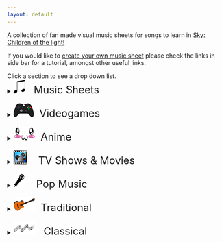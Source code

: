 ```yaml
---
layout: default
---
```


<p>A collection of fan made visual music sheets for songs to learn in <a href="https://thatskygame.com/">Sky: Children of the light!</a></p>
<p>If you would like to <a href="https://sky-pod.github.io/make-your-own-sheet.html">create your own music sheet</a> please check the links in side bar for a tutorial, amongst other useful links.</p>
Click a section to see a drop down list.

<details>
 <summary><font size="5"><img src="./assets/images/MusicSheets.png">&nbsp;&nbsp;&nbsp;Music Sheets</font></summary>

<ul>  
<li><a href="./songs/Cant-Help-Falling-in-Love-Intro.html"> Can't Help Falling in Love (Intro) </a></li>
<li><a href="./songs/graduation_photo.html"> Graduation Photo</a></li>
<li><a href="./songs/Hallelujah.html"> Hallelujah</a></li>
<li><a href="./songs/illusionary_daytime_flute.html"> Illusionary Daytime Flute</a></li>
<li><a href="./songs/Kiss-the-Rain.html"> Kiss the Rain</a></li>
<li><a href="./songs/Love_Like_You.html"> Love Like You</a></li>
<li><a href="./songs/Superstition.html"> Superstition</a></li>
<li><a href="./songs/You-are-my-Sunshine.html"> You are my Sunshine</a></li>
</ul>
</details>
<br>
<details>
 <summary><font size="5"><img src="./assets/images/VideoGames.png">&nbsp;&nbsp;Videogames</font></summary>

<ul>   
<li><a href="./songs/Dearly Beloved.html"> Dearly Beloved - Kingdom Hearts</a></li>
<li><a href="./songs/Pokemon-Center-Theme.html"> Pokemon Center Theme</a></li>
<li><a href="./songs/Song_Of_Storms.html"> Song of Storms - Legend of Zelda</a></li>
<li><a href="./songs/Super Mario (simple version).html"> Super Mario NES Theme (simple version)</a></li>
<li><a href="./songs/Super Mario.html"> Super Mario NES Theme (with chords)</a></li>
<li><a href="./songs/c418_sweden.html"> Sweden - Minecraft</a></li>
<li><a href="./songs/Threshold.html"> Threshold - Journey</a></li>
<li><a href="./songs/Zelda Lullaby.html"> Zelda's Lullaby - Ocarina of Time</a></li> 
</ul> 
</details>
<br>
<details>
 <summary><font size="5"><img src="./assets/images/Anime.png">&nbsp;&nbsp;Anime</font></summary>
  
<ul> 
<li><a href="./songs/Always_with_Me_-_Spirited_Away_-_Ghibli.html"> Always With Me - Spirited Away</a></li>
<li><a href="./songs/Dango_daikazoku.html"> Dango Daikazoku - Kyoto Animation</a></li>
<li><a href="./songs/Fly-Me-to-the-Moon.html"> Fly Me to the Moon - Neon Genesis Evangelion</a></li>
<li><a href="./songs/Hokage-Funeral.html"> Hokage Funeral - Naruto</a></li>
<li><a href="./songs/Mitsuhas_Theme_Kimi_No_Na_wa.html"> Mitsuha's Theme - Kimi No Na wa - Your Name</a></li>
<li><a href="./songs/sky光遇——穿越时空的思念.html"> 穿越时空的思念</a></li>
</ul> 
</details>
<br>
<details>
  <summary><font size="5"><img src="./assets/images/Movie.png">&nbsp;&nbsp;&nbsp;&nbsp;TV Shows & Movies</font></summary>

<ul> 
<li><a href="./songs/Binary_Sunset_-_Star_Wars.html"> Binary Sunset - Star Wars</a></li>
<li><a href="./songs/Davy_Jones_Theme.html"> Davy Jones Theme - Pirates of the Caribbean</a></li>
<li><a href="./songs/Do-Re-Mi-Sound-of-Music.html"> Do-Re-Mi - The Sound of Music</a></li>
<li><a href="./songs/Godfather_Theme_Speak_Softly_Love.html"> Speak Softly, Love - Godfather Theme</a></li>
<li><a href="./songs/Harry_Potter_-_Hedwigs_Theme.html"> Hedwig's Theme - Harry Potter</a></li>
<li><a href="./songs/Little_Boxes.html"> Little Boxes - Weeds</a></li>
<li><a href="./songs/Married-Life-UP.html"> Married Life - UP</a></li>
<li><a href="./songs/My-Heart-Will-Go-On-Titanic-Theme.html"> My Heart Will Go On - Titanic Theme</a></li>
<li><a href="./songs/Rugrats_Theme.html"> Rugrats Theme</a></li>
<li><a href="./songs/Shiny.html"> Shiny - Moana</a></li>
<li><a href="./songs/Somewhere_Over_the_Rainbow.html">Somewhere Over the Rainbow - Wizard of Oz</a></li>
</ul> 
</details>
<br>
<details>
  <summary><font size="5"><img src="./assets/images/songs.png">&nbsp;&nbsp;&nbsp;&nbsp;Pop Music</font></summary>

<ul>  
<li><a href="./songs/Eleanor Rigby.html"> Eleanor Rigby (The Beatles)</a></li>
<li><a href="./songs/Hey Jude.html"> Hey Jude (The Beatles)</a></li>
<li><a href="./songs/Island in the Sun.html"> Island in the Sun (Weezer)</a></li>
<li><a href="./songs/Kaze wo atsumete.html"> Kaze wo atsumete (Happy End, 1971)</a></li>
<li><a href="./songs/Last_Christmas.html"> Last Christmas (first verse)</a></li>
<li><a href="./songs/Take on me.html"> Take on me (A-Ah)</a></li>
<li><a href="./songs/With a little help from my friends.html"> With a little help from my friends (The Beatles)</a></li>
<li><a href="./songs/Yellow Submarine.html"> Yellow Submarine (The Beatles)</a></li>
<li><a href="./songs/Yesterday.html"> Yesterday (The Beatles)</a></li>
<li><a href="./songs/Young Dumb and Broke.html"> Young Dumb & Broke (Khalid)</a></li>
</ul> 
</details>
<br>
<details>
  <summary><font size="5"><img src="./assets/images/Traditional.png">&nbsp;&nbsp;Traditional</font></summary>

<ul>   
<li><a href="./songs/Amazing Grace.html"> Amazing Grace (John Newton)</a></li>
<li><a href="./songs/American folk songs.html"> American folk songs</a></li>
<li><a href="./songs/Scarborough-Fair.html"> Scarborough Fair</a></li>
</ul> 
</details>
<br>
<details>
 <summary><font size="5"><img src="./assets/images/Classical.png">&nbsp;&nbsp;&nbsp;Classical</font></summary>

<ul>   
<li><a href="./songs/Carol-of-the-Bells.html"> Carol of the Bells</a></li>
<li><a href="./songs/Clair_de_Lune_-_Debussy.html"> Clair de Lune</a></li>
<li><a href="./songs/Fur Elise.html"> Für Elise</a></li>
<li><a href="./songs/Jesu-Joy-of-Mans-Desiring.html"> Jesu, Joy of Man's Desiring</a></li>
<li><a href="./songs/Brahms Lullaby.html"> Lullaby</a></li>
<li><a href="./songs/Ode to Joy.html"> Ode to Joy</a></li>
</ul> 
</details>
